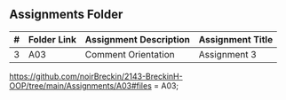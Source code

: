 ##  Assignments Folder

|   #   | Folder Link | Assignment Description | Assignment Title |
| :---: | ----------- | ---------------------- | ---------------- |
|   3   |     A03     |   Comment Orientation  |   Assignment 3   |

https://github.com/noirBreckin/2143-BreckinH-OOP/tree/main/Assignments/A03#files = A03; 
